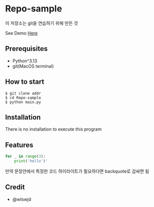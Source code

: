 # Repo-sample

이 저장소는 git을 연습하기 위해 만든 것

See Demo [Here](https://www.google.com/)

## Prerequisites

- Python^3.13
- git(MacOS terminal)

## How to start

```shell
$ git clone addr
$ cd Repo-sample
$ python main.py
```

## Installation

There is no installation to execute this program


## Features

```python
for _ in range(3):
    print('hello')'
```

만약 문장안에서 특정한 코드 하이라이트가 필요하다면 backquote로 감싸면 됨

## Credit

- @wlswjd
